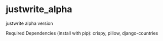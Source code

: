 # justwrite_alpha
justwrite alpha version

Required Dependencies (install with pip): crispy, pillow, django-countries

